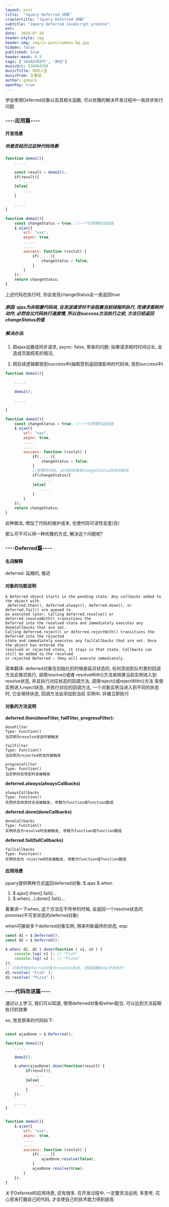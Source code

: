 ```yaml
---
layout: post
title:  "Jquery Deferred 详解"
crawlertitle: "Jquery Deferred 详解"
subtitle: "Jquery Deferred JavaScript promise"
ext:
date:  2019-07-28
header-style: img
header-img: img/in-post/common-bg.jpg
hidden: false
published: true
header-mask: 0.3
tags: ['JAVASCRIPT', '原创']
musicUri: 520464296
musicTitle: 戏如人生
musicFrom: 王童语
author: gomyck
openPay: true
---
```


学会使用Deferred对象以及其相关函数, 可以优雅的解决开发过程中一些异步执行问题

### ----应用篇----

#### 开发场景

##### 你是否经历过这种代码场景:

```javascript
function demo1(){
    .....

    const result = demo2();
    if(result){
        ....
    }else{
        ....
    }

    .....
}

function demo2(){
    const changeStatus = true; //一个可预期的返回值
    $.ajax({
        url: "xxx",
        async: true,
        .....
        .....
        success: function (reslut) {
            if(.....){
                changeStatus = false;
            }
        }
    });
    return changeStatus;
}
```
上述代码在执行时, 你会发现changeStatus会一直返回true

##### 原因: ajax为非阻塞代码块, 在发送请求时不会阻塞当前线程的执行, 而请求是耗时动作, 必然会比代码执行速度慢, 所以在success方法执行之前, 方法已经返回changeStatus的值

##### 解决办法:
1. 把ajax设置成同步请求, async: false, 带来的问题: 如果请求耗时时间过长, 会造成页面假死的情况,

2. 把后续逻辑都放到success中(抽取受到返回值影响的代码块, 放到success中)

```javascript
function demo1(){

    .....

    demo2();

    .....

}

function demo2(){
    const changeStatus = true; //一个可预期的返回值
    $.ajax({
        url: "xxx",
        async: true,
        .....
        .....
        success: function (reslut) {
            if(.....){
                changeStatus = false;
            }
            //转移的代码, 此代码块受到changeStatus的状态影响
            if(changeStatus){
                ....
            }else{
                ....
            }
        }
    });
    return changeStatus;
}

```
此种做法, 增加了代码的维护成本, 也使代码可读性变差(丑)

那么可不可以用一种优雅的方式, 解决这个问题呢?

### ----Deferred篇----

#### 名词解释
deferred: 延期的, 推迟

#### 对象的功能说明
```text
A Deferred object starts in the pending state. Any callbacks added to the object with
 deferred.then(), deferred.always(), deferred.done(), or deferred.fail() are queued to
be executed later. Calling deferred.resolve() or deferred.resolveWith() transitions the
Deferred into the resolved state and immediately executes any doneCallbacks that are set.
Calling deferred.reject() or deferred.rejectWith() transitions the Deferred into the rejected
state and immediately executes any failCallbacks that are set. Once the object has entered the
resolved or rejected state, it stays in that state. Callbacks can still be added to the resolved
or rejected Deferred — they will execute immediately.
```
简单翻译: deferred对象在初始化的时候是延迟状态的, 任何添加到队列里的回调方法会推迟执行, 调用resolve()或者
resolveWith()方法来转换当前实例进入到resolve状态, 并且执行对应状态的回调方法, 调用reject()或rejectWith()方法
来使实例进入reject状态, 并执行对应的回调方法, 一个对象实例当进入到不同的状态时, 它会保持状态, 回调方法会添加到当前
实例中, 并被立即执行

#### 对象的方法说明

**deferred.then(doneFilter, failFilter, progressFilter):**

```text
doneFilter
Type: Function()
当实例为resolve状态时被触发

failFilter
Type: Function()
当实例为rejected状态时被触发

progressFilter
Type: Function()
当实例状态改变时会被触发
```

**deferred.always(alwaysCallbacks)**

```text
alwaysCallbacks
Type: Function()
实例状态改变时总会被触发, 参数为function或function数组
```
**deferred.done(doneCallbacks)**

```text
doneCallbacks
Type: Function()
实例状态为resolve时会被触发, 参数为function或function数组
```
**deferred.fail(failCallbacks)**

```text
failCallbacks
Type: Function()
实例状态为 rejected时会被触发, 参数为function或function数组
```

#### 应用场景
jquery提供两种方式返回deferred对象: $.ajax $.when

1. $.ajax().then().fail()...
2. $.when(...).done().fail()...

着重讲一下when, 这个方法在不传参的时候, 会返回一个resolve状态的promise(不可变状态的deferred对象)

when可接收多个deferred对象实例, 用来判断最终的状态, exp:
```javascript
const d1 = $.Deferred();
const d2 = $.Deferred();

$.when( d1, d2 ).done(function ( v1, v2 ) {
    console.log( v1 ); // "Fish"
    console.log( v2 ); // "Pizza"
});
// 只有所有deferred对象为resolve状态, 回调函数done才会执行
d1.resolve( "Fish" );
d2.resolve( "Pizza" );
```

### ----代码改进篇----
通过以上学习, 我们可以知道, 使用deferred对象和when配合, 可以达到方法延期执行的效果

so, 改变原来的代码如下:
```javascript

const ajaxDone = $.Deferred();

function demo1(){
    .....

    demo2();

    $.when(ajaxDone).done(function(result) {
         if(result){
             ....
         }else{
             ....
         }
    });

    .....
}


function demo2(){
    $.ajax({
        url: "xxx",
        async: true,
        .....
        .....
        success: function (reslut) {
            if(.....){
                ajaxDone.resolve(false);
            }
            ajaxDone.resolve(true);
        }
    });
}
```

关于Deferred的应用场景, 还有很多, 在开发过程中, 一定要灵活运用, 多思考,
花心思来打磨自己的代码, 才会使自己的技术能力得到提高
